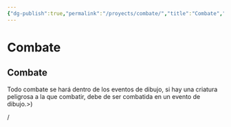 ```yaml
---
{"dg-publish":true,"permalink":"/proyects/combate/","title":"Combate","noteIcon":"","created":"2023-05-09T16:09:01.000-05:00","updated":"2023-03-22T22:28:46.000-05:00"}
---
```



# Combate

## Combate

Todo combate se hará dentro de los eventos de dibujo, si hay una criatura peligrosa a la que combatir, debe de ser combatida en un evento de dibujo.>)

/